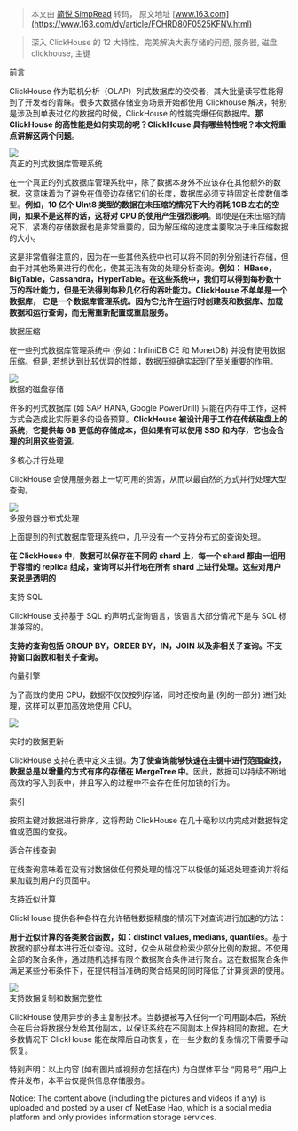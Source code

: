 > 本文由 [简悦 SimpRead](http://ksria.com/simpread/) 转码， 原文地址 [www.163.com](https://www.163.com/dy/article/FCHRD80F0525KFNV.html)

> 深入 ClickHouse 的 12 大特性，完美解决大表存储的问题, 服务器, 磁盘, clickhouse, 主键

前言

ClickHouse 作为联机分析（OLAP）列式数据库的佼佼者，其大批量读写性能得到了开发者的青睐。很多大数据存储业务场景开始都使用 Clickhouse 解决，特别是涉及到单表过亿的数据的时候，ClickHouse 的性能完爆任何数据库。**那 ClickHouse 的高性能是如何实现的呢？ClickHouse 具有哪些特性呢？本文将重点讲解这两个问题**。

![](https://nimg.ws.126.net/?url=http%3A%2F%2Fdingyue.ws.126.net%2F2020%2F0513%2F5091609ej00qa9xkk000fc000hs00b4c.jpg&thumbnail=650x2147483647&quality=80&type=jpg)  
真正的列式数据库管理系统  

在一个真正的列式数据库管理系统中，除了数据本身外不应该存在其他额外的数据。这意味着为了避免在值旁边存储它们的长度，数据库必须支持固定长度数值类型。**例如，10 亿个 UInt8 类型的数据在未压缩的情况下大约消耗 1GB 左右的空间，如果不是这样的话，这将对 CPU 的使用产生强烈影响**。即使是在未压缩的情况下，紧凑的存储数据也是非常重要的，因为解压缩的速度主要取决于未压缩数据的大小。

这是非常值得注意的，因为在一些其他系统中也可以将不同的列分别进行存储，但由于对其他场景进行的优化，使其无法有效的处理分析查询。**例如： HBase，BigTable，Cassandra，HyperTable。在这些系统中，我们可以得到每秒数十万的吞吐能力，但是无法得到每秒几亿行的吞吐能力。ClickHouse 不单单是一个数据库， 它是一个数据库管理系统。因为它允许在运行时创建表和数据库、加载数据和运行查询，而无需重新配置或重启服务。**

数据压缩

在一些列式数据库管理系统中 (例如：InfiniDB CE 和 MonetDB) 并没有使用数据压缩。但是, 若想达到比较优异的性能，数据压缩确实起到了至关重要的作用。

![](https://nimg.ws.126.net/?url=http%3A%2F%2Fdingyue.ws.126.net%2F2020%2F0513%2F1e4fca89j00qa9xkk000nc000hs007oc.jpg&thumbnail=650x2147483647&quality=80&type=jpg)  
数据的磁盘存储  

许多的列式数据库 (如 SAP HANA, Google PowerDrill) 只能在内存中工作，这种方式会造成比实际更多的设备预算。**ClickHouse 被设计用于工作在传统磁盘上的系统，它提供每 GB 更低的存储成本，但如果有可以使用 SSD 和内存，它也会合理的利用这些资源**。

多核心并行处理

ClickHouse 会使用服务器上一切可用的资源，从而以最自然的方式并行处理大型查询。

![](https://nimg.ws.126.net/?url=http%3A%2F%2Fdingyue.ws.126.net%2F2020%2F0513%2F49eb211bj00qa9xkk000sc000hs009pc.jpg&thumbnail=650x2147483647&quality=80&type=jpg)  
多服务器分布式处理  

上面提到的列式数据库管理系统中，几乎没有一个支持分布式的查询处理。

**在 ClickHouse 中，数据可以保存在不同的 shard 上，每一个 shard 都由一组用于容错的 replica 组成，查询可以并行地在所有 shard 上进行处理。这些对用户来说是透明的**

支持 SQL

ClickHouse 支持基于 SQL 的声明式查询语言，该语言大部分情况下是与 SQL 标准兼容的。

**支持的查询包括 GROUP BY，ORDER BY，IN，JOIN 以及非相关****子****查询。不支持窗口函数和相关****子****查询。**

向量引擎

为了高效的使用 CPU，数据不仅仅按列存储，同时还按向量 (列的一部分) 进行处理，这样可以更加高效地使用 CPU。

![](https://nimg.ws.126.net/?url=http%3A%2F%2Fdingyue.ws.126.net%2F2020%2F0513%2F465e40abj00qa9xkk000rc000hs00bvc.jpg&thumbnail=650x2147483647&quality=80&type=jpg)  

实时的数据更新

ClickHouse 支持在表中定义主键。**为了使查询能够快速在****主键****中进行范围查找，数据总是以增量的方式有序的存储在 MergeTree 中**。因此，数据可以持续不断地高效的写入到表中，并且写入的过程中不会存在任何加锁的行为。

索引

按照主键对数据进行排序，这将帮助 ClickHouse 在几十毫秒以内完成对数据特定值或范围的查找。

适合在线查询

在线查询意味着在没有对数据做任何预处理的情况下以极低的延迟处理查询并将结果加载到用户的页面中。

支持近似计算

ClickHouse 提供各种各样在允许牺牲数据精度的情况下对查询进行加速的方法：

**用于近似计算的各类聚合函数，如：distinct values, medians, quantiles**。基于数据的部分样本进行近似查询。这时，仅会从磁盘检索少部分比例的数据。不使用全部的聚合条件，通过随机选择有限个数据聚合条件进行聚合。这在数据聚合条件满足某些分布条件下，在提供相当准确的聚合结果的同时降低了计算资源的使用。

![](https://nimg.ws.126.net/?url=http%3A%2F%2Fdingyue.ws.126.net%2F2020%2F0513%2F5ea22a09j00qa9xkk000cc000hs00aqc.jpg&thumbnail=650x2147483647&quality=80&type=jpg)  
支持数据复制和数据完整性  

ClickHouse 使用异步的多主复制技术。当数据被写入任何一个可用副本后，系统会在后台将数据分发给其他副本，以保证系统在不同副本上保持相同的数据。在大多数情况下 ClickHouse 能在故障后自动恢复，在一些少数的复杂情况下需要手动恢复。

特别声明：以上内容 (如有图片或视频亦包括在内) 为自媒体平台 “网易号” 用户上传并发布，本平台仅提供信息存储服务。

Notice: The content above (including the pictures and videos if any) is uploaded and posted by a user of NetEase Hao, which is a social media platform and only provides information storage services.